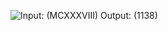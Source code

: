 ![Input: (MCXXXVIII)  Output: (1138)]("https://github.com/Tan12d/Leetcode/blob/master/Leetcode_13/1.png?raw=true")
